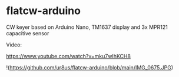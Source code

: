 # flatcw-arduino
CW keyer based on Arduino Nano, TM1637 display and 3x MPR121 capacitive sensor

Video:

https://www.youtube.com/watch?v=mku7wIhKCH8


!(https://github.com/ur8us/flatcw-arduino/blob/main/IMG_0675.JPG)


